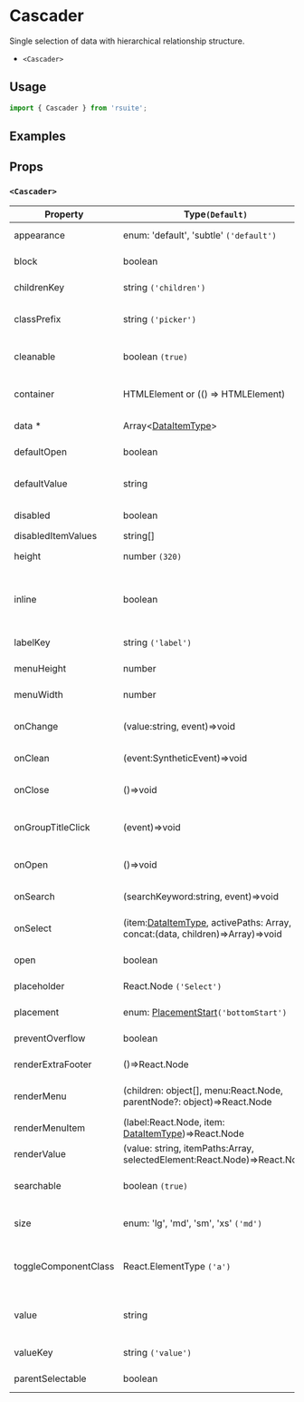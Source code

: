 # Cascader

Single selection of data with hierarchical relationship structure.

- `<Cascader>`

## Usage

```js
import { Cascader } from 'rsuite';
```

## Examples

<!--{demo}-->

## Props

### `<Cascader>`

| Property             | Type`(Default)`                                                                         | Description                                                      |
| -------------------- | --------------------------------------------------------------------------------------- | ---------------------------------------------------------------- |
| appearance           | enum: 'default', 'subtle' `('default')`                                                 | Set picker appearence                                            |
| block                | boolean                                                                                 | Blocking an entire row                                           |
| childrenKey          | string `('children')`                                                                   | Set children key in data                                         |
| classPrefix          | string `('picker')`                                                                     | The prefix of the component CSS class                            |
| cleanable            | boolean `(true)`                                                                        | Whether the selected value can be cleared                        |
| container            | HTMLElement or (() => HTMLElement)                                                      | Sets the rendering container                                     |
| data \*              | Array&lt;[DataItemType](#types)&gt;                                                     | The data of component                                            |
| defaultOpen          | boolean                                                                                 | Default value of open property                                   |
| defaultValue         | string                                                                                  | Default values of the selected items                             |
| disabled             | boolean                                                                                 | Disabled component                                               |
| disabledItemValues   | string[]                                                                                | Disabled items                                                   |
| height               | number `(320)`                                                                          | The height of Dropdown                                           |
| inline               | boolean                                                                                 | The menu is displayed directly when the component is initialized |
| labelKey             | string `('label')`                                                                      | Set label key in data                                            |
| menuHeight           | number                                                                                  | Sets the height of the menu                                      |
| menuWidth            | number                                                                                  | Sets the width of the menu                                       |
| onChange             | (value:string, event)=>void                                                             | Callback fired when value change                                 |
| onClean              | (event:SyntheticEvent)=>void                                                            | Callback fired when value clean                                  |
| onClose              | ()=>void                                                                                | Callback fired when close component                              |
| onGroupTitleClick    | (event)=>void                                                                           | Callback fired when click the group title                        |
| onOpen               | ()=>void                                                                                | Callback fired when open component                               |
| onSearch             | (searchKeyword:string, event)=>void                                                     | callback function for Search                                     |
| onSelect             | (item:[DataItemType](#types), activePaths: Array, concat:(data, children)=>Array)=>void | Callback fired when item is selected                             |
| open                 | boolean                                                                                 | Whether open the component                                       |
| placeholder          | React.Node `('Select')`                                                                 | Setting placeholders                                             |
| placement            | enum: [PlacementStart](#types)`('bottomStart')`                                         | The placement of component                                       |
| preventOverflow      | boolean                                                                                 | Prevent floating element overflow                                |
| renderExtraFooter    | ()=>React.Node                                                                          | custom render extra footer                                       |
| renderMenu           | (children: object[], menu:React.Node, parentNode?: object)=>React.Node                  | Customizing the Rendering Menu list                              |
| renderMenuItem       | (label:React.Node, item: [DataItemType](#types))=>React.Node                            | Custom render menu items                                         |
| renderValue          | (value: string, itemPaths:Array, selectedElement:React.Node)=>React.Node                | Custom render selected items                                     |
| searchable           | boolean `(true)`                                                                        | Whether you can search for options.                              |
| size                 | enum: 'lg', 'md', 'sm', 'xs' `('md')`                                                   | A picker can have different sizes                                |
| toggleComponentClass | React.ElementType `('a')`                                                               | You can use a custom element for this component                  |
| value                | string                                                                                  | Specifies the values of the selected items(Controlled)           |
| valueKey             | string `('value')`                                                                      | Set value key in data                                            |
| parentSelectable     | boolean                                                                                 | Make parent node selectable                                      |
